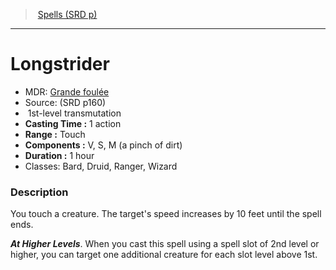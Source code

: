 ﻿---
!SpellVO
Level: 1
Type: transmutation
CastingTime: 1 action
Range: Touch
Components: V, S, M (a pinch of dirt)
Duration: 1 hour
Classes: Bard, Druid, Ranger, Wizard
Id: spells_vo.md#longstrider
ParentLink: spells_vo.md#spells-srd-p
Name: Longstrider
ParentName: Spells (SRD p)
NameLevel: 1
AltName: '[Grande foulée](hd_spells_grande_foulee.md)'
Source: (SRD p160)
---
> [Spells (SRD p)](srd_spells.md)

---

# Longstrider

- MDR: [Grande foulée](hd_spells_grande_foulee.md)
- Source: (SRD p160)
-  1st-level transmutation
- **Casting Time :** 1 action
- **Range :** Touch
- **Components :** V, S, M (a pinch of dirt)
- **Duration :** 1 hour
- Classes: Bard, Druid, Ranger, Wizard

### Description

You touch a creature. The target's speed increases by 10 feet until the spell ends.

**_At Higher Levels_**. When you cast this spell using a spell slot of 2nd level or higher, you can target one additional creature for each slot level above 1st.

